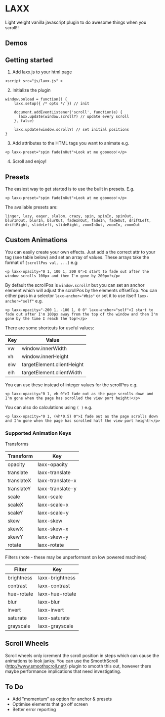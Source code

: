 # LAXX

Light weight vanilla javascript plugin to do awesome things when you scroll!!

## Demos


## Getting started

1) Add laxx.js to your html page

```
<script src="js/laxx.js" >
```


2) Initialize the plugin 

```
window.onload = function() {
	laxx.setup({ /* opts */ }) // init
	  
	document.addEventListener('scroll', function(e) {
	  laxx.update(window.scrollY) // update every scroll
	}, false)

	laxx.update(window.scrollY) // set initial positions
}
```


3) Add attributes to the HTML tags you want to animate e.g.
```
<p laxx-preset="spin fadeInOut">Look at me goooooo!</p>
```

4) Scroll and enjoy!

## Presets

The easiest way to get started is to use the built in presets. E.g.
```
<p laxx-preset="spin fadeInOut">Look at me goooooo!</p>
```
The available presets are:
```
linger, lazy, eager, slalom, crazy, spin, spinIn, spinOut, 
blurInOut, blurIn, blurOut, fadeInOut, fadeIn, fadeOut, driftLeft, 
driftRight, slideLeft, slideRight, zoomInOut, zoomIn, zoomOut
```

## Custom Animations

You can easily create your own effects. Just add a the correct attr to your tag (see table below) and set an array of values. These arrays take the format of `[scrollPos val, ...]` e.g:
```
<p laxx-opacity="0 1, 100 1, 200 0">I start to fade out after the window scrolls 100px and then I'm gone by 200px!</p>
```


By default the scrollPos is `window.scrollY` but you can set an anchor element which will adjust the scrollPos by the elements offsetTop. You can either pass in a selector `laxx-anchor="#bio"` or set it to use itself `laxx-anchor="self"` e.g.
```
<p laxx-opacity="-200 1, -100 1, 0 0" laxx-anchor="self">I start to fade out after I'm 100px away from the top of the window and then I'm gone by the time I reach the top!</p>
```

There are some shortcuts for useful values: 

| Key     	| Value           |
| ------------- | ------------- |
| vw       	| window.innerWidth  |
| vh     	| window.innerHeight |
| elw     	| targetElement.clientHeight |
| elh     	| targetElement.clientWidth |

You can use these instead of integer values for the scrollPos  e.g.
```
<p laxx-opacity="0 1, vh 0">I fade out as the page scrolls down and I'm gone when the page has scrolled the view port height!</p>
```

You can also do calculations using `( )` e.g.
```
<p laxx-opacity="0 1, (vh*0.5) 0">I fade out as the page scrolls down and I'm gone when the page has scrolled half the view port height!</p>
```

### Supported Animation Keys

Transforms

| Transform     | Key           |
| ------------- | ------------- |
| opacity       | laxx-opacity  |
| translate     | laxx-translate |
| translateX     | laxx-translate-x |
| translateY     | laxx-translate-y |
| scale     | laxx-scale |
| scaleX     | laxx-scale-x |
| scaleY     | laxx-scale-y |
| skew     | laxx-skew |
| skewX     | laxx-skew-x |
| skewY     | laxx-skew-y |
| rotate     | laxx-rotate |

Filters (note - these may be unperformant on low powered machines)

| Filter     | Key           |
| ------------- | ------------- |
| brightness       | laxx-brightness  |
| contrast     | laxx-contrast |
| hue-rotate     | laxx-hue-rotate |
| blur     | laxx-blur |
| invert     | laxx-invert |
| saturate     | laxx-saturate |
| grayscale     | laxx-grayscale |

## Scroll Wheels
Scroll wheels only icrement the scroll position in steps which can cause the animations to look janky. You can use the SmoothScroll (http://www.smoothscroll.net/) plugin to smooth this out, however there maybe performance implications that need investigating.

## To Do
* Add "momentum" as option for anchor & presets
* Optimise elements that go off screen
* Better error reporting

